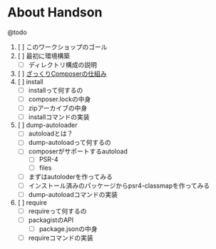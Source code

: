# About Handson

@todo

1. [ ] このワークショップのゴール
2. [ ] 最初に環境構築
   * [ ] ディレクトリ構成の説明
3. [ ] [ざっくりComposerの仕組み](ざっくりComposerの仕組み.md)
4. [ ] install
   * [ ] installって何するの
   * [ ] composer.lockの中身
   * [ ] zipアーカイブの中身
   * [ ] installコマンドの実装
5. [ ] dump-autoloader
   * [ ] autoloadとは？
   * [ ] dump-autoloadって何するの
   * [ ] composerがサポートするautoload
     * [ ] PSR-4
     * [ ] files
   * [ ] まずはautoloderを作ってみる
   * [ ] インストール済みのパッケージからpsr4-classmapを作ってみる
   * [ ] dump-autoloadコマンドの実装
6. [ ] require
   * [ ] requireって何するの
   * [ ] packagistのAPI
     * [ ] package.jsonの中身
   * [ ] requireコマンドの実装
